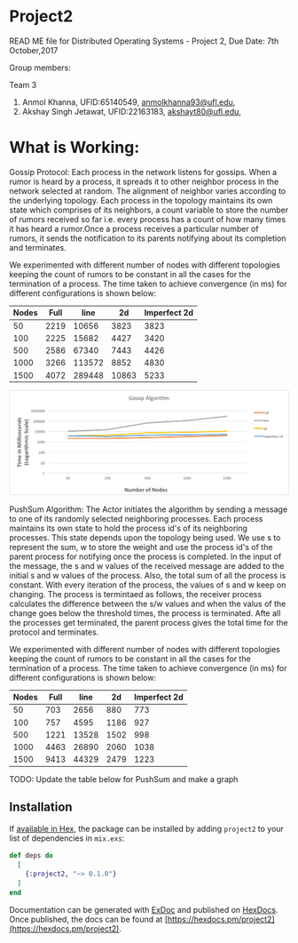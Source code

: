 # Project2

READ ME file for Distributed Operating Systems - Project 2, Due Date: 7th October,2017

Group members:

Team 3
1. Anmol Khanna, UFID:65140549, anmolkhanna93@ufl.edu,
2. Akshay Singh Jetawat, UFID:22163183, akshayt80@ufl.edu,

# What is Working:

Gossip Protocol: Each process in the network listens for gossips. When a rumor is heard by a process, it spreads it to other neighbor process in the network selected at random. The alignment of neighbor varies according to the underlying topology. 
Each process in the topology maintains its own state which comprises of its neighbors, a count variable to store the number of rumors received so far i.e. every process has a count of how many times it has heard a rumor.Once a process receives a particular number of rumors, it sends the notification to its parents notifying about its completion and terminates.

We experimented with different number of nodes with different topologies keeping the count of rumors to be constant in all the cases for the termination of a process. The time taken to achieve convergence (in ms) for different configurations is shown below:

|Nodes |Full	|line	  |2d	  |Imperfect 2d|
|------|------|-------|-----|------------|
|50	   |2219	|10656	|3823 |3823        |
|100	 |2225	|15682	|4427	|3420        |
|500	 |2586	|67340	|7443	|4426        |
|1000	 |3266	|113572	|8852	|4830        |
|1500	 |4072	|289448	|10863|5233        |

![alt tag](https://github.com/akshayt80/gosip_simulator/blob/master/Gossip.png)

PushSum Algorithm:
The Actor initiates the algorithm by sending a message to one of its randomly selected neighboring processes. Each process maintains its own state to hold the process id's of its neighboring processes. This state depends upon the topology being used. We use s to represent the sum, w to store the weight and use the process id's of the parent process for notifying once the process is completed. In the input of the message, the s and w values of the received message are added to the initial s and w values of the process. Also, the total sum of all the process is constant. With every iteration of the process, the values of s and w keep on changing. The process is termintaed as follows, the receiver process calculates the difference between the s/w values and when the valus of the change goes below the threshold times, the process is terminated. Afte all the processes get terminated, the parent process gives the total time for the protocol and terminates.

We experimented with different number of nodes with different topologies keeping the count of rumors to be constant in all the cases for the termination of a process. The time taken to achieve convergence (in ms) for different configurations is shown below:

|Nodes |Full	|line	  |2d	  |Imperfect 2d|
|------|------|-------|-----|------------|
|50	   |703	  |2656	  |880  |773         | 
|100	 |757	  |4595	  |1186	|927         |
|500	 |1221	|13528	|1502	|998         |
|1000	 |4463	|26890	|2060	|1038        |
|1500	 |9413	|44329	|2479	|1223        |

TODO: Update the table below for PushSum and make a graph
## Installation

If [available in Hex](https://hex.pm/docs/publish), the package can be installed
by adding `project2` to your list of dependencies in `mix.exs`:

```elixir
def deps do
  [
    {:project2, "~> 0.1.0"}
  ]
end
```

Documentation can be generated with [ExDoc](https://github.com/elixir-lang/ex_doc)
and published on [HexDocs](https://hexdocs.pm). Once published, the docs can
be found at [https://hexdocs.pm/project2](https://hexdocs.pm/project2).

